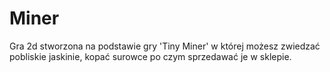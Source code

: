 # Miner
Gra 2d stworzona na podstawie gry 'Tiny Miner' w której możesz zwiedzać pobliskie jaskinie, kopać surowce po czym sprzedawać je w sklepie.
